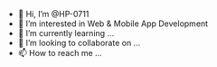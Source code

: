 - 👋 Hi, I’m @HP-0711
- 👀 I’m interested in Web & Mobile App Development
- 🌱 I’m currently learning ...
- 💞️ I’m looking to collaborate on ...
- 📫 How to reach me ...

<!---
HP-0711/HP-0711 is a ✨ special ✨ repository because its `README.md` (this file) appears on your GitHub profile.
You can click the Preview link to take a look at your changes.
--->
